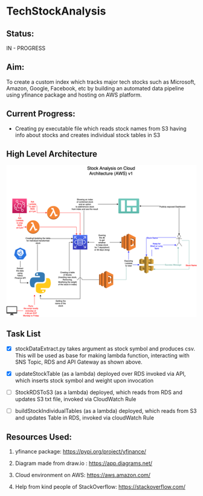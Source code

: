 # TechStockAnalysis

## Status: 

IN - PROGRESS

## Aim: 

To create a custom index which tracks major tech stocks such as Microsoft, Amazon, Google, Facebook, etc by building an automated data pipeline using yfinance package and hosting on AWS platform.

## Current Progress:

- Creating py executable file which reads stock names from S3 having info about stocks and creates individual stock tables in S3 

## High Level Architecture

![Stock Analysis Solution Architecture](StockAnalysisFlowchartv1.png "Stock Analysis Solution Architecture")

## Task List

- [x] stockDataExtract.py takes argument as stock symbol and produces csv.
This will be used as base for making lambda function, interacting with SNS Topic, RDS and API Gateway as shown above.

- [x] updateStockTable (as a lambda) deployed over RDS invoked via API, which inserts stock symbol and weight upon invocation

- [ ] StockRDSToS3 (as a lambda) deployed, which reads from RDS and updates S3 txt file, invoked via CloudWatch Rule

- [ ] buildStockIndividualTables (as a lambda) deployed, which reads from S3 and updates Table in RDS, invoked via cloudWatch Rule

## Resources Used:

1. yfinance package: https://pypi.org/project/yfinance/ 

2. Diagram made from draw.io : https://app.diagrams.net/

3. Cloud environment on AWS: https://aws.amazon.com/

3. Help from kind people of StackOverflow:  https://stackoverflow.com/ 
